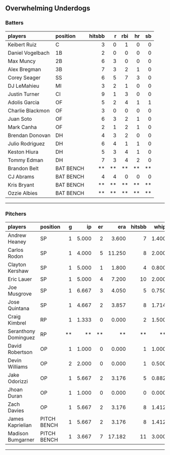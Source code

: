 ## Overwhelming Underdogs

### Batters

 
|players          |position  | hitsbb|  r| rbi| hr| sb| 
|:----------------|:---------|------:|--:|---:|--:|--:| 
|Keibert Ruiz     |C         |      3|  0|   1|  0|  0| 
|Daniel Vogelbach |1B        |      2|  0|   0|  0|  0| 
|Max Muncy        |2B        |      6|  3|   0|  0|  0| 
|Alex Bregman     |3B        |      7|  3|   2|  1|  0| 
|Corey Seager     |SS        |      6|  5|   7|  3|  0| 
|DJ LeMahieu      |MI        |      3|  2|   1|  0|  0| 
|Justin Turner    |CI        |      9|  1|   3|  0|  0| 
|Adolis Garcia    |OF        |      5|  2|   4|  1|  1| 
|Charlie Blackmon |OF        |      3|  0|   0|  0|  0| 
|Juan Soto        |OF        |      6|  3|   2|  1|  0| 
|Mark Canha       |OF        |      2|  1|   2|  1|  0| 
|Brendan Donovan  |DH        |      4|  3|   2|  0|  0| 
|Julio Rodriguez  |DH        |      6|  4|   1|  1|  0| 
|Keston Hiura     |DH        |      5|  3|   4|  1|  0| 
|Tommy Edman      |DH        |      7|  3|   4|  2|  0| 
|Brandon Belt     |BAT BENCH |     **| **|  **| **| **| 
|CJ Abrams        |BAT BENCH |      4|  4|   0|  0|  0| 
|Kris Bryant      |BAT BENCH |     **| **|  **| **| **| 
|Ozzie Albies     |BAT BENCH |     **| **|  **| **| **| 

* * *

### Pitchers

 
|players              |position    |  g|    ip| er|    era| hitsbb|  whip| so|  w| sv| 
|:--------------------|:-----------|--:|-----:|--:|------:|------:|-----:|--:|--:|--:| 
|Andrew Heaney        |SP          |  1| 5.000|  2|  3.600|      7| 1.400|  8|  0|  0| 
|Carlos Rodon         |SP          |  1| 4.000|  5| 11.250|      8| 2.000|  2|  0|  0| 
|Clayton Kershaw      |SP          |  1| 5.000|  1|  1.800|      4| 0.800|  6|  0|  0| 
|Eric Lauer           |SP          |  1| 5.000|  4|  7.200|     10| 2.000|  4|  1|  0| 
|Joe Musgrove         |SP          |  1| 6.667|  3|  4.050|      5| 0.750| 11|  1|  0| 
|Jose Quintana        |SP          |  1| 4.667|  2|  3.857|      8| 1.714|  1|  0|  0| 
|Craig Kimbrel        |RP          |  1| 1.333|  0|  0.000|      2| 1.500|  2|  1|  0| 
|Seranthony Dominguez |RP          | **|    **| **|     **|     **|    **| **| **| **| 
|David Robertson      |OP          |  1| 1.000|  0|  0.000|      1| 1.000|  0|  0|  0| 
|Devin Williams       |OP          |  2| 2.000|  0|  0.000|      1| 0.500|  3|  1|  1| 
|Jake Odorizzi        |OP          |  1| 5.667|  2|  3.176|      5| 0.882|  4|  0|  0| 
|Jhoan Duran          |OP          |  1| 1.000|  0|  0.000|      0| 0.000|  2|  0|  0| 
|Zach Davies          |OP          |  1| 5.667|  2|  3.176|      8| 1.412|  5|  0|  0| 
|James Kaprielian     |PITCH BENCH |  1| 5.667|  2|  3.176|      8| 1.412|  3|  0|  0| 
|Madison Bumgarner    |PITCH BENCH |  1| 3.667|  7| 17.182|     11| 3.000|  2|  0|  0| 


* * *


